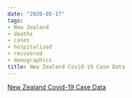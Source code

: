 ```yaml
---
date: "2020-05-17"
tags:
- New Zealand
- deaths
- cases
- hospitalized
- recovered
- demographics
title: New Zealand Covid-19 Case Data
---
```


[New Zealand Covid-19 Case Data](https://github.com/nzherald/nz-covid19-data)